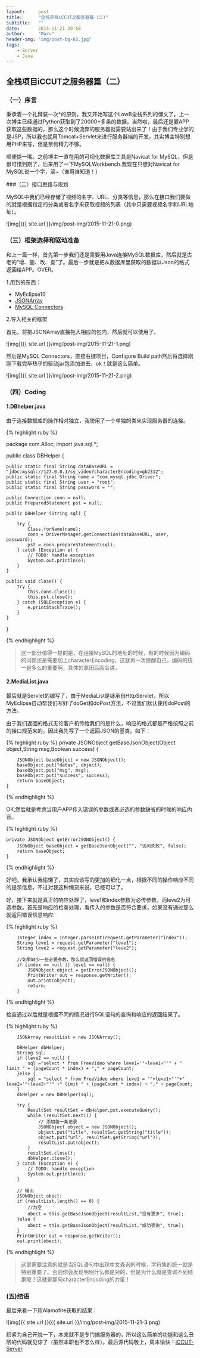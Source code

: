 ```yaml
---
layout:     post
title:      "全栈项目iCCUT之服务器篇（二)"
subtitle:   ""
date:       2015-11-21 20:58
author:     "Maru"
header-img: "img/post-bg-02.jpg"
tags:
    - Server
    - Java
---
```


## 全栈项目iCCUT之服务器篇（二）

### （一）序言

秉承着一个礼拜装一次*的原则，我又开始写这个LowB全栈系列的博文了。上一次博主已经通过Python获取到了20000+多条的数据，当然啦，最后还是要APP获取这些数据的，那么这个时候流弊的服务器就需要站出来了！由于我们专业学的是JSP，所以我也就用Tomcat+Servlet来进行服务器端的开发，其实博主特别想用PHP来写，但是奈何精力不够。

顺便提一嘴。之前博主一直在用的可视化数据库工具是Navicat for MySQL，但是很可惜到期了，后来用了一下MySQLWorkbench.我现在只想对Navicat for MySQL说一个字，滚~（谁用谁知道！）


###（二）接口思路与规划

MySQL中我们已经存储了视频的名字、URL、分类等信息，那么在接口我们要做的就是根据指定的分类或者名字来获取视频的列表（其中只需要视频名字和URL地址）。

![img]({{ site.url }}/img/post-img/2015-11-21-0.png)

### （三）框架选择和驱动准备

和上一篇一样，首先第一步我们还是需要用Java连接MySQL数据库，然后就是古老的“增、删、改、查”了。最后一步就是把从数据库里获取的数据以Json的格式返回给APP。OVER。

1.用到的东西：
<ul>
<li>MyEclipse10</li>

<li><a href="http://www.json.org">JSONArray</a></li>

<li><a href="http://www.mysql.com/products/connector">MySQL Connectors</a></li>

</ul>

2.导入相关的框架

首先，将把JSONArray直接拖入相应的包内，然后就可以使用了。

![img]({{ site.url }}/img/post-img/2015-11-21-1.png)

然后是MySQL Connectors，直接右键项目，Configure Build path然后将选择刚刚下载完毕热乎的驱动jar包添加进去，ok！就是这么简单。

![img]({{ site.url }}/img/post-img/2015-11-21-2.png)

### （四）Coding

#### 1.DBhelper.java

由于连接数据库的操作相对独立，我使用了一个单独的类来实现服务器的连接。

{% highlight ruby %}

package com.Alloc;
import java.sql.*;

public class DBHelper {

	
	public static final String dataBaseURL = "jdbc:mysql://127.0.0.1/sy_video?characterEncoding=gb2312";
	public static final String name = "com.mysql.jdbc.Driver"; 
	public static final String user = "root";  
    public static final String password = ""; 
    
    public Connection conn = null;  
    public PreparedStatement pst = null;  
    
    public DBHelper (String sql) {
		
    	try {
			Class.forName(name);
			conn = DriverManager.getConnection(dataBaseURL, user, password);
			pst = conn.prepareStatement(sql);
		} catch (Exception e) {
			// TODO: handle exception
			System.out.println(e);
		}
	}
    
    public void close() {  
        try {  
            this.conn.close();  
            this.pst.close();  
        } catch (SQLException e) {  
            e.printStackTrace();  
        }  
    }  
    
}


 {% endhighlight %}

> 这一部分值得一提的是，在连接MySQL的地址的时候，有的时候因为编码的问题还是需要加上characterEncoding，这就再一次提醒自己，编码的统一是多么的重要啊，具体的原因后面会讲。


#### 2.MediaList.java

最后就是Servlet的编写了，由于MediaList是继承自HttpServlet，所以MyEclipse自动帮我们写好了doGet和doPost方法，不过我们默认使用doPost的方法。

由于我们返回的格式无论客户机传给我们的是什么，响应的格式都是严格按照之前的接口规范来的，因此我先写了一个返回JSON的基类。如下：

{% highlight ruby %}
	private JSONObject getBaseJsonObject(Object object,String msg,Boolean success) {
		
		JSONObject baseObject = new JSONObject();
		baseObject.put("datas", object);
		baseObject.put("msg", msg);
		baseObject.put("success", success);
		return baseObject;
	}
 {% endhighlight %}

OK,然后就是考虑当用户APP传入错误的参数或者必选的参数缺省的时候的响应内容。

{% highlight ruby %}

	private JSONObject getErrorJSONObject() {
		JSONObject baseObject = getBaseJsonObject("", "访问失败", false);
		return baseObject;
	}

 {% endhighlight %}

好吧，我承认我偷懒了，其实应该写的更加的细化一点，根据不同的操作响应不同的提示信息。不过对我这种懒货来说，已经可以了。

好，接下来就是真正的响应处理了，leve1和index参数为必传参数，而leve2为可选参数。首先是响应的检查处理，看传入的参数是否符合要求，如果没有通过那么就返回错误信息响应:

{% highlight ruby %}

		Integer index = Integer.parseInt(request.getParameter("index"));
		String leve1 = request.getParameter("leve1");
		String leve2 = request.getParameter("leve2");
		
		//如果缺少一些必要参数，那么就返回错误的信息
		if (index == null || leve1 == null) {
			JSONObject object = getErrorJSONObject();
			PrintWriter out = response.getWriter();
			out.print(object);
			return;
		}
		

 {% endhighlight %}


检查通过以后就是根据不同的情况进行SQL语句的查询和响应的返回结果了。

{% highlight ruby %}

		JSONArray resultList = new JSONArray();
		
		DBHelper dbHelper;
		String sql;
		if (leve2 == null) {
			sql ="select * from FreeVideo where leve1='"+leve1+"'" + " limit " + (pageCount * index) + "," + pageCount;
		}else {
			sql = "select * from FreeVideo where leve1 = '"+leve1+"'"+" leve2='"+leve2+"'" +" limit " + (pageCount * index) + "," + pageCount;
		}
		dbHelper = new DBHelper(sql);
		
		try {
			ResultSet resultSet = dbHelper.pst.executeQuery();
			while (resultSet.next()) {
				// 添加每一条记录
				JSONObject object = new JSONObject();
				object.put("title", resultSet.getString("title"));
				object.put("url", resultSet.getString("url"));
				resultList.put(object);
			}
			resultSet.close();
			dbHelper.close();
		} catch (Exception e) {
			// TODO: handle exception
			System.out.println(e);
		}
		
		// 输出
		JSONObject obect;
		if (resultList.length() == 0) {
			//为空
			obect = this.getBaseJsonObject(resultList,"没有更多", true);
		}else {
			obect = this.getBaseJsonObject(resultList,"成功查询", true);
		}
		PrintWriter out = response.getWriter();
		out.print(obect);


 {% endhighlight %}

> 这里需要注意的就是当SQL语句中出现中文查询的时候，字符集的统一就是特别重要了。否则你会发现明明什么都是对的，但是为什么就是查询不到结果呢？这就是那句characterEncoding的力量！

### (五)结语

最后来看一下用Alamofire获取的结果：

![img]{{ site.url }}({{ site.url }}/img/post-img/2015-11-21-3.png)

赶紧为自己开脱一下，本来就不是专门搞服务器的，所以这么简单的功能和这么丑陋的代码就见谅了（虽然本职也不怎么样）。最后源代码敬上，周末愉快！[iCCUT-Server](https://github.com/Maru-zhang/iCCUT-Server)